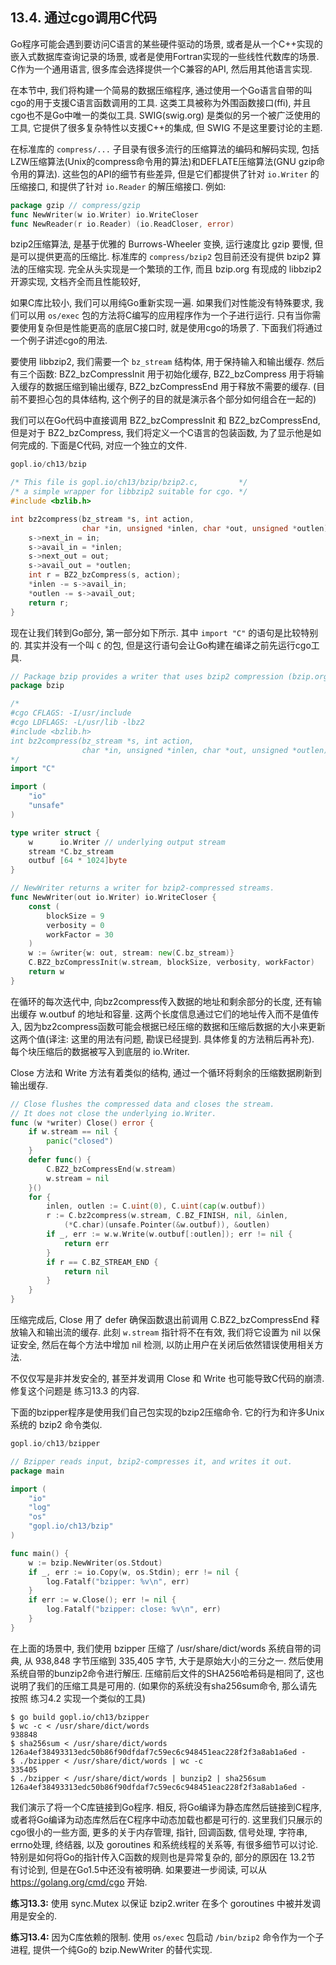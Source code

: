 ## 13.4. 通过cgo调用C代码

Go程序可能会遇到要访问C语言的某些硬件驱动的场景, 或者是从一个C++实现的嵌入式数据库查询记录的场景, 或者是使用Fortran实现的一些线性代数库的场景. C作为一个通用语言, 很多库会选择提供一个C兼容的API, 然后用其他语言实现.

在本节中, 我们将构建一个简易的数据压缩程序, 通过使用一个Go语言自带的叫cgo的用于支援C语言函数调用的工具. 这类工具被称为外围函数接口(ffi), 并且cgo也不是Go中唯一的类似工具. SWIG(swig.org) 是类似的另一个被广泛使用的工具, 它提供了很多复杂特性以支援C++的集成, 但 SWIG 不是这里要讨论的主题.

在标准库的 `compress/...` 子目录有很多流行的压缩算法的编码和解码实现, 包括LZW压缩算法(Unix的compress命令用的算法)和DEFLATE压缩算法(GNU gzip命令用的算法). 这些包的API的细节有些差异, 但是它们都提供了针对 `io.Writer` 的压缩接口, 和提供了针对 `io.Reader` 的解压缩接口. 例如:

```Go
package gzip // compress/gzip
func NewWriter(w io.Writer) io.WriteCloser
func NewReader(r io.Reader) (io.ReadCloser, error)
```

bzip2压缩算法, 是基于优雅的 Burrows-Wheeler 变换, 运行速度比 gzip 要慢, 但是可以提供更高的压缩比. 标准库的 `compress/bzip2` 包目前还没有提供 bzip2 算法的压缩实现. 完全从头实现是一个繁琐的工作, 而且 bzip.org 有现成的 libbzip2 开源实现, 文档齐全而且性能较好,

如果C库比较小, 我们可以用纯Go重新实现一遍. 如果我们对性能没有特殊要求, 我们可以用 `os/exec` 包的方法将C编写的应用程序作为一个子进行运行. 只有当你需要使用复杂但是性能更高的底层C接口时, 就是使用cgo的场景了. 下面我们将通过一个例子讲述cgo的用法.

要使用 libbzip2, 我们需要一个 `bz_stream` 结构体, 用于保持输入和输出缓存.
然后有三个函数: BZ2_bzCompressInit 用于初始化缓存, BZ2_bzCompress 用于将输入缓存的数据压缩到输出缓存, BZ2_bzCompressEnd 用于释放不需要的缓存.
(目前不要担心包的具体结构, 这个例子的目的就是演示各个部分如何组合在一起的)

我们可以在Go代码中直接调用 BZ2_bzCompressInit 和 BZ2_bzCompressEnd, 但是对于 BZ2_bzCompress, 我们将定义一个C语言的包装函数, 为了显示他是如何完成的. 下面是C代码, 对应一个独立的文件.

```C
gopl.io/ch13/bzip

/* This file is gopl.io/ch13/bzip/bzip2.c,         */
/* a simple wrapper for libbzip2 suitable for cgo. */
#include <bzlib.h>

int bz2compress(bz_stream *s, int action,
                char *in, unsigned *inlen, char *out, unsigned *outlen) {
	s->next_in = in;
	s->avail_in = *inlen;
	s->next_out = out;
	s->avail_out = *outlen;
	int r = BZ2_bzCompress(s, action);
	*inlen -= s->avail_in;
	*outlen -= s->avail_out;
	return r;
}
```

现在让我们转到Go部分, 第一部分如下所示. 其中 `import "C"` 的语句是比较特别的. 其实并没有一个叫 `C` 的包, 但是这行语句会让Go构建在编译之前先运行cgo工具.


```Go
// Package bzip provides a writer that uses bzip2 compression (bzip.org).
package bzip

/*
#cgo CFLAGS: -I/usr/include
#cgo LDFLAGS: -L/usr/lib -lbz2
#include <bzlib.h>
int bz2compress(bz_stream *s, int action,
                char *in, unsigned *inlen, char *out, unsigned *outlen);
*/
import "C"

import (
	"io"
	"unsafe"
)

type writer struct {
	w      io.Writer // underlying output stream
	stream *C.bz_stream
	outbuf [64 * 1024]byte
}

// NewWriter returns a writer for bzip2-compressed streams.
func NewWriter(out io.Writer) io.WriteCloser {
	const (
		blockSize = 9
		verbosity = 0
		workFactor = 30
	)
	w := &writer{w: out, stream: new(C.bz_stream)}
	C.BZ2_bzCompressInit(w.stream, blockSize, verbosity, workFactor)
	return w
}
```

在循环的每次迭代中, 向bz2compress传入数据的地址和剩余部分的长度, 还有输出缓存 w.outbuf 的地址和容量. 这两个长度信息通过它们的地址传入而不是值传入, 因为bz2compress函数可能会根据已经压缩的数据和压缩后数据的大小来更新这两个值(译注: 这里的用法有问题, 勘误已经提到. 具体修复的方法稍后再补充). 每个块压缩后的数据被写入到底层的 io.Writer.

Close 方法和 Write 方法有着类似的结构, 通过一个循环将剩余的压缩数据刷新到输出缓存.

```Go
// Close flushes the compressed data and closes the stream.
// It does not close the underlying io.Writer.
func (w *writer) Close() error {
	if w.stream == nil {
		panic("closed")
	}
	defer func() {
		C.BZ2_bzCompressEnd(w.stream)
		w.stream = nil
	}()
	for {
		inlen, outlen := C.uint(0), C.uint(cap(w.outbuf))
		r := C.bz2compress(w.stream, C.BZ_FINISH, nil, &inlen,
			(*C.char)(unsafe.Pointer(&w.outbuf)), &outlen)
		if _, err := w.w.Write(w.outbuf[:outlen]); err != nil {
			return err
		}
		if r == C.BZ_STREAM_END {
			return nil
		}
	}
}
```

压缩完成后, Close 用了 defer 确保函数退出前调用 C.BZ2_bzCompressEnd 释放输入和输出流的缓存. 此刻 `w.stream` 指针将不在有效, 我们将它设置为 nil 以保证安全, 然后在每个方法中增加 nil 检测, 以防止用户在关闭后依然错误使用相关方法.

不仅仅写是非并发安全的, 甚至并发调用 Close 和 Write 也可能导致C代码的崩溃. 修复这个问题是 练习13.3 的内容.

下面的bzipper程序是使用我们自己包实现的bzip2压缩命令. 它的行为和许多Unix系统的 bzip2 命令类似.

```Go
gopl.io/ch13/bzipper

// Bzipper reads input, bzip2-compresses it, and writes it out.
package main

import (
	"io"
	"log"
	"os"
	"gopl.io/ch13/bzip"
)

func main() {
	w := bzip.NewWriter(os.Stdout)
	if _, err := io.Copy(w, os.Stdin); err != nil {
		log.Fatalf("bzipper: %v\n", err)
	}
	if err := w.Close(); err != nil {
		log.Fatalf("bzipper: close: %v\n", err)
	}
}
```

在上面的场景中, 我们使用 bzipper 压缩了 /usr/share/dict/words 系统自带的词典, 从 938,848 字节压缩到 335,405 字节, 大于是原始大小的三分之一. 然后使用系统自带的bunzip2命令进行解压. 压缩前后文件的SHA256哈希码是相同了, 这也说明了我们的压缩工具是可用的. (如果你的系统没有sha256sum命令, 那么请先按照 练习4.2 实现一个类似的工具)

```
$ go build gopl.io/ch13/bzipper
$ wc -c < /usr/share/dict/words
938848
$ sha256sum < /usr/share/dict/words
126a4ef38493313edc50b86f90dfdaf7c59ec6c948451eac228f2f3a8ab1a6ed -
$ ./bzipper < /usr/share/dict/words | wc -c
335405
$ ./bzipper < /usr/share/dict/words | bunzip2 | sha256sum
126a4ef38493313edc50b86f90dfdaf7c59ec6c948451eac228f2f3a8ab1a6ed -
```

我们演示了将一个C库链接到Go程序. 相反, 将Go编译为静态库然后链接到C程序, 或者将Go编译为动态库然后在C程序中动态加载也都是可行的. 这里我们只展示的cgo很小的一些方面, 更多的关于内存管理, 指针, 回调函数, 信号处理, 字符串, errno处理, 终结器, 以及 goroutines 和系统线程的关系等, 有很多细节可以讨论. 特别是如何将Go的指针传入C函数的规则也是异常复杂的, 部分的原因在 13.2节 有讨论到, 但是在Go1.5中还没有被明确. 如果要进一步阅读, 可以从 https://golang.org/cmd/cgo 开始.

**练习13.3:** 使用 sync.Mutex 以保证 bzip2.writer 在多个 goroutines 中被并发调用是安全的.

**练习13.4:** 因为C库依赖的限制. 使用 `os/exec` 包启动 `/bin/bzip2` 命令作为一个子进程, 提供一个纯Go的 bzip.NewWriter 的替代实现.
